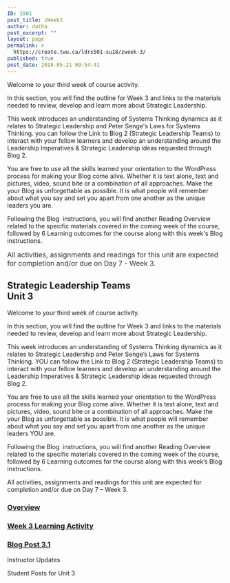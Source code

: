 ```yaml
---
ID: 1901
post_title: zWeek3
author: datha
post_excerpt: ""
layout: page
permalink: >
  https://create.twu.ca/ldrs501-su18/zweek-3/
published: true
post_date: 2018-05-21 09:54:41
---
```

Welcome to your third week of course activity.

In this section, you will find the outline for Week 3 and links to the materials needed to review, develop and learn more about Strategic Leadership.

This week introduces an understanding of Systems Thinking dynamics as it relates to Strategic Leadership and Peter Senge's Laws for Systems Thinking. you can follow the Link to Blog 2 (Strategic Leadership Teams) to interact with your fellow learners and develop an understanding around the Leadership Imperatives &amp; Strategic Leadership ideas requested through Blog 2.

You are free to use all the skills learned your orientation to the WordPress process for making your Blog come alive. Whether it is text alone, text and pictures, video, sound bite or a combination of all approaches. Make the your Blog as unforgettable as possible. It is what people will remember about what you say and set you apart from one another as the unique leaders you are.

Following the Blog  instructions, you will find another Reading Overview related to the specific materials covered in the coming week of the course, followed by 6 Learning outcomes for the course along with this week's Blog instructions.

<span style="float: none;background-color: transparent;color: #333333;cursor: text;font-family: -apple-system,BlinkMacSystemFont,'Segoe UI',Roboto,Oxygen-Sans,Ubuntu,Cantarell,'Helvetica Neue',sans-serif;font-size: 16px;font-style: normal;font-variant: normal;font-weight: 400;letter-spacing: normal;text-align: left;text-decoration: none;text-indent: 0px">All activities, assignments and readings for this unit are expected for completion and/or due on Day 7 - Week 3.</span>

<!--themify_builder_static--><h2>Strategic Leadership Teams<br/>Unit 3</h2>
 <p>Welcome to your third week of course activity.</p><p>In this section, you will find the outline for Week 3 and links to the materials needed to review, develop and learn more about Strategic Leadership.</p><p>This week introduces an understanding of Systems Thinking dynamics as it relates to Strategic Leadership and Peter Senge&#8217;s Laws for Systems Thinking. YOU can follow the Link to Blog 2 (Strategic Leadership Teams) to interact with your fellow learners and develop an understanding around the Leadership Imperatives &#038; Strategic Leadership ideas requested through Blog 2.</p><p>You are free to use all the skills learned your orientation to the WordPress process for making your Blog come alive. Whether it is text alone, text and pictures, video, sound bite or a combination of all approaches. Make the your Blog as unforgettable as possible. It is what people will remember about what you say and set you apart from one another as the unique leaders YOU are.</p><p>Following the Blog  instructions, you will find another Reading Overview related to the specific materials covered in the coming week of the course, followed by 6 Learning outcomes for the course along with this week&#8217;s Blog instructions.</p><p>All activities, assignments and readings for this unit are expected for completion and/or due on Day 7 &#8211; Week 3.</p>
 
 <a href="https://create.twu.ca/ldrs501-su18/unit-3/" > 
 
 </a> 
 <h3><a href="https://create.twu.ca/ldrs501-su18/unit-3/">Overview</a></h3> 
 
 
 <a href="https://create.twu.ca/ldrs501-su18/unit-3-learning-activities/" > 
 
 </a> 
 <h3><a href="https://create.twu.ca/ldrs501-su18/unit-3-learning-activities/">Week 3 Learning Activity</a></h3> 
 
 
 <a href="https://create.twu.ca/ldrs501-su18/week-3-post-3-1/" > 
 
 </a> 
 <h3><a href="https://create.twu.ca/ldrs501-su18/week-3-post-3-1/">Blog Post 3.1</a></h3> 
 
 
 Instructor Updates 
 
 Student Posts for Unit 3<!--/themify_builder_static-->